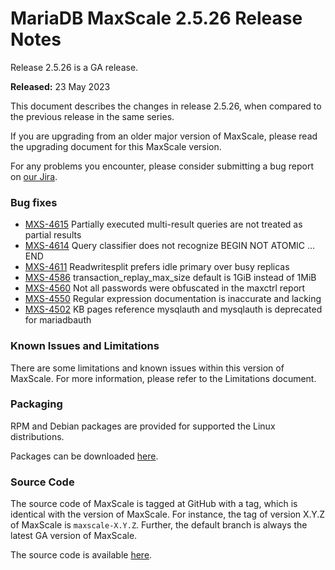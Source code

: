 # MariaDB MaxScale 2.5.26 Release Notes

Release 2.5.26 is a GA release.

**Released:** 23 May 2023

This document describes the changes in release 2.5.26, when compared to the previous release in the same series.

If you are upgrading from an older major version of MaxScale, please read the upgrading document for this MaxScale version.

For any problems you encounter, please consider submitting a bug report on [our Jira](https://jira.mariadb.org/projects/MXS).

### Bug fixes

* [MXS-4615](https://jira.mariadb.org/browse/MXS-4615) Partially executed multi-result queries are not treated as partial results
* [MXS-4614](https://jira.mariadb.org/browse/MXS-4614) Query classifier does not recognize BEGIN NOT ATOMIC ... END
* [MXS-4611](https://jira.mariadb.org/browse/MXS-4611) Readwritesplit prefers idle primary over busy replicas
* [MXS-4586](https://jira.mariadb.org/browse/MXS-4586) transaction\_replay\_max\_size default is 1GiB instead of 1MiB
* [MXS-4560](https://jira.mariadb.org/browse/MXS-4560) Not all passwords were obfuscated in the maxctrl report
* [MXS-4550](https://jira.mariadb.org/browse/MXS-4550) Regular expression documentation is inaccurate and lacking
* [MXS-4502](https://jira.mariadb.org/browse/MXS-4502) KB pages reference mysqlauth and mysqlauth is deprecated for mariadbauth

### Known Issues and Limitations

There are some limitations and known issues within this version of MaxScale. For more information, please refer to the Limitations document.

### Packaging

RPM and Debian packages are provided for supported the Linux distributions.

Packages can be downloaded [here](https://mariadb.com/downloads/#mariadb_platform-mariadb_maxscale).

### Source Code

The source code of MaxScale is tagged at GitHub with a tag, which is identical with the version of MaxScale. For instance, the tag of version X.Y.Z of MaxScale is `maxscale-X.Y.Z`. Further, the default branch is always the latest GA version of MaxScale.

The source code is available [here](https://github.com/mariadb-corporation/MaxScale).
